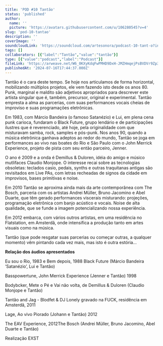 ```yaml
---
title: 'POD #10 Tantão'
status: 'published'
author:
  name: ''
  picture: 'https://avatars.githubusercontent.com/u/106280545?v=4'
slug: 'pod-10-tantao'
description: ''
coverImage: ''
soundcloudLink: 'https://soundcloud.com/artesonora/podcast-10-tant-o?in=artesonora/sets/podcast&si=3c3751fb30e543b78cfba09894a52733&utm_source=clipboard&utm_medium=text&utm_campaign=social_sharing'
tags: []
collaborators: [{"label":"Tantão","value":"tantão"}]
type: [{"value":"podcast","label":"Podcast"}]
fileLink: 'https://arweave.net/W6_0KXyKdqFwPMHD9DxH-JMZHmqejPsBVDVr9Zp3BVg'
publishedAt: '2024-07-16T17:44:37.000Z'
---
```


Tantão é o cara deste tempo. Se hoje nos articulamos de forma horizontal, mobilizando múltiplos projetos, ele vem fazendo isto desde os anos 80. Punk, marginal e maldito são adjetivos apropriados para descrever este artista singular que é, também, precursor, original e experimental. Tantão empresta a alma as parcerias, com suas performances vocais cheias de improviso e suas programações eletrônicas.

Em 1983, com Márcio Bandeira (o famoso Satanézio) e Lui, em plena cena punk carioca, fundaram o Black Future, grupo lendário e de participações ilustres que é reverenciado, até hoje, pela originalidade com que misturavam samba, rock, samples e pós-punk. Nos anos 90, quando a música eletrônica ganhava adeptos ao redor do mundo, Tantão se joga em performances ao vivo nas boates do Rio e São Paulo com o John Merrick Experience, projeto de pista com seu então parceiro, Jenner.

O ano é 2009 e a onda é Demillus & Duloren, idéia do amigo e músico mutlifaces Claudio Monjope. O interesse recai sobre as tecnologias obsoletas: teclados casio, pedais, synths e outras traquitanas antigas são revisitados em Live PAs, com letras recheadas de signos da cidade em improvisos, bases primitivas e noise.

Em 2010 Tantão se aproxima ainda mais da arte contemporânea com The Bosch, parceria com os artistas Andrei Müller, Bruno Jacomino e Abel Duarte, que têm gerado performances viscerais misturando: projeções, programação eletrônica com banjo acústico e vocais. Noise de alta qualidade, que se funde a imagem potencializando nossa experiência.

Em 2012 embarca, com vários outros artistas, em uma residência no Flatstation, em Amsterdã, onde intensifica a produção tanto em artes visuais como na música.

Tantão (que pode resgatar suas parcerias ou começar outras, a qualquer momento) vêm pintando cada vez mais, mas isto é outra estória...

**Relação dos áudios apresentados**

Eu sou o Rio, 1983 e Bem depois, 1988 Black Future (Márcio Bandeira ‘Satanézio’, Lui e Tantão)

Basspowertune, John Merrick Experience (Jenner e Tantão) 1998

Bodybcker, Mete o Pé e Vai não volta, de Demillus & Duloren (Claudio Monjope e Tantão)

Tantão and Jag - Blodfet & DJ Lonely gravado na FUCK, residência em Amsterdã, 2011

Lage, Ao vivo Piorado (Johann e Tantão) 2012

The EAV Experience, 2012The Bosch (Andrei Müller, Bruno Jacomino, Abel Duarte e Tantão)

Realização EXST